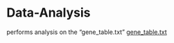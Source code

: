 # Data-Analysis
performs analysis on the “gene_table.txt”
[gene_table.txt](https://github.com/RadwaMahmoud94/Data-Analysis/files/8967426/gene_table.txt)
